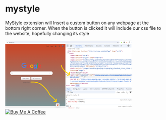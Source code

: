 # mystyle
MyStyle extension will Insert a custom button on any webpage at the bottom right corner. When the button is clicked it will include our css file to the website, hopefully changing its style

<img src="./screenshot.png" alt="Screen Shot" width="400" />

<a href="https://www.buymeacoffee.com/m2kdevelopments" target="_blank">
<img src="https://cdn.buymeacoffee.com/buttons/v2/default-yellow.png" alt="Buy Me A Coffee" style="height: 60px !important;width: 217px !important;" >
</a>